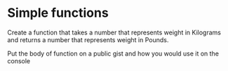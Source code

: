# Simple functions

Create a function that takes a number that represents weight in Kilograms and returns a number that represents weight in Pounds.

Put the body of function on a public gist and how you would use it on the console